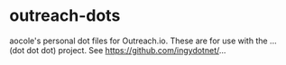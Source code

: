 outreach-dots
===========

aocole's personal dot files for Outreach.io. These are for use with the ... (dot dot dot) project. See https://github.com/ingydotnet/...

